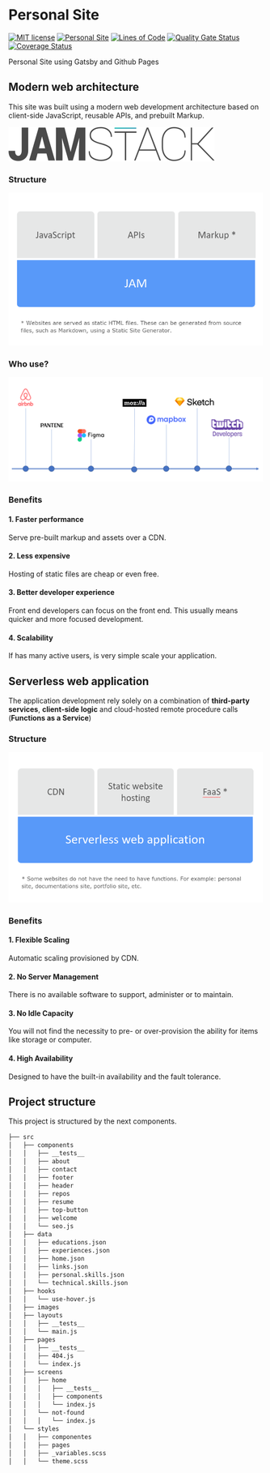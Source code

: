 # Personal Site

[![MIT license](https://img.shields.io/badge/license-MIT-blue)](https://github.com/ldiego73/ldiego73.github.io/blob/develop/LICENSE)
[![Personal Site](https://img.shields.io/github/workflow/status/ldiego73/ldiego73.github.io/CI)](https://github.com/ldiego73/ldiego73.github.io/actions)
[![Lines of Code](https://sonarcloud.io/api/project_badges/measure?project=ldiego73.github.io&metric=ncloc)](https://sonarcloud.io/dashboard?id=ldiego73.github.io)
[![Quality Gate Status](https://sonarcloud.io/api/project_badges/measure?project=ldiego73.github.io&metric=alert_status)](https://sonarcloud.io/dashboard?id=ldiego73.github.io)
[![Coverage Status](https://coveralls.io/repos/github/ldiego73/ldiego73.github.io/badge.svg?branch=develop)](https://coveralls.io/github/ldiego73/ldiego73.github.io?branch=develop)

Personal Site using Gatsby and Github Pages

## Modern web architecture

This site was built using a modern web development architecture based on client-side JavaScript, reusable APIs, and prebuilt Markup.

![JAMStack](images/jamstack.svg)

### Structure

![Structure](images/structure.png)

### Who use?

![Who use?](images/who-use.png)

### Benefits

#### 1. Faster performance

Serve pre-built markup and assets over a CDN.

#### 2. Less expensive​

Hosting of static files are cheap or even free.​

#### 3. Better developer experience​

Front end developers can focus on the front end. This usually means quicker and more focused development.

#### 4. Scalability

If has many active users, is very simple scale your application.

## Serverless web application​

The application development rely solely on a combination of **third-party services**, **client-side logic** and cloud-hosted remote procedure calls (**Functions as a Service**)

### Structure

![Structure](images/structure-2.png)

### Benefits

#### 1. Flexible Scaling​

Automatic scaling provisioned by CDN​.

#### 2. No Server Management​

There is no available software to support, administer or to maintain.​

#### 3. No Idle Capacity​

You will not find the necessity to pre- or over-provision the ability for items like storage or computer.

#### 4. High Availability

Designed to have the built-in availability and the fault tolerance.

## Project structure

This project is structured by the next components.

```
├── src
│   ├── components
│   │   ├── __tests__
│   │   ├── about
│   │   ├── contact
│   │   ├── footer
│   │   ├── header
│   │   ├── repos
│   │   ├── resume
│   │   ├── top-button
│   │   ├── welcome
│   │   └── seo.js
│   ├── data
│   │   ├── educations.json
│   │   ├── experiences.json
│   │   ├── home.json
│   │   ├── links.json
│   │   ├── personal.skills.json
│   │   └── technical.skills.json
│   ├── hooks
│   │   └── use-hover.js
│   ├── images
│   ├── layouts
│   │   ├── __tests__
│   │   └── main.js
│   ├── pages
│   │   ├── __tests__
│   │   ├── 404.js
│   │   └── index.js
│   ├── screens
│   │   ├── home
│   │   │   ├── __tests__
│   │   │   ├── components
│   │   │   └── index.js
│   │   └── not-found
│   │   │   └── index.js
│   └── styles
│   │   ├── componentes
│   │   ├── pages
│   │   ├── _variables.scss
│   │   └── theme.scss
```
